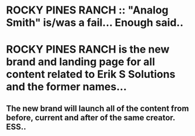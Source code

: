 # ROCKY PINES RANCH :: "Analog Smith" is/was a fail... Enough said..
# ROCKY PINES RANCH is the new brand and landing page for all content related to Erik S Solutions and the former names...
## The new brand will launch all of the content from before, current and after of the same creator. ESS..
